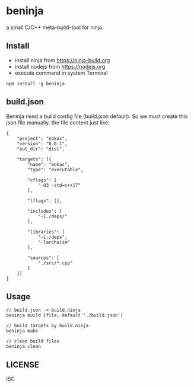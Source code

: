 # beninja

a small C/C++ meta-build-tool for ninja.

## Install
* install ninja from https://ninja-build.org
* install nodejs from https://nodejs.org
* execute command in system Terminal
```
npm install -g beninja
```

## build.json
Beninja need a build config file (build.json default). So we must
create this json file manually. the file content just like:
```
{
    "project": "eokas",
    "version": "0.0.1",
    "out_dir": "dist",

    "targets": [{
        "name": "eokas",
        "type": "executable",
    
        "cflags": [
            "-O3 -std=c++17"
        ],

        "lflags": [],

        "includes": [
            "-I./deps/"
        ],

        "libraries": [
            "-L./deps",
            "-larchaism"
        ],

        "sources": [
            "./src/*.cpp"
        ]
    }]
}
```

## Usage
```
// build.json -> build.ninja
beninja build [file, default './build.json']

// build targets by build.ninja
beninja make

// clean build files
beninja clean
```

## LICENSE

ISC
